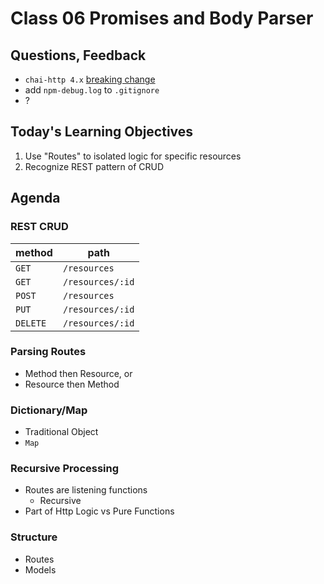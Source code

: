 # Class 06 Promises and Body Parser

## Questions, Feedback
* `chai-http 4.x` [breaking change](https://github.com/chaijs/chai-http/releases)
* add `npm-debug.log` to `.gitignore`
* ?
	
## Today's Learning Objectives

1. Use "Routes" to isolated logic for specific resources
1. Recognize REST pattern of CRUD

## Agenda

### REST CRUD

method | path
---|---
`GET` |     `/resources`
`GET` |     `/resources/:id`
`POST` |    `/resources`
`PUT` |     `/resources/:id`
`DELETE` |  `/resources/:id`

### Parsing Routes

* Method then Resource, or
* Resource then Method

### Dictionary/Map

* Traditional Object
* `Map`

### Recursive Processing

* Routes are listening functions
    * Recursive
* Part of Http Logic vs Pure Functions

### Structure

* Routes
* Models